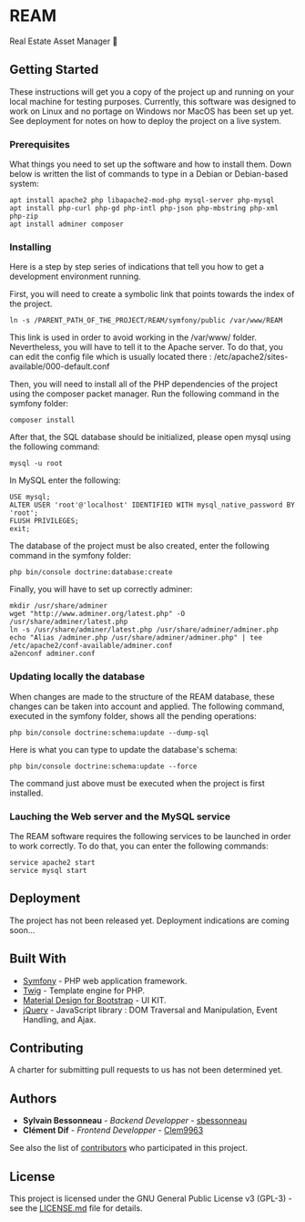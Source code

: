 # REAM

Real Estate Asset Manager 🧾

## Getting Started

These instructions will get you a copy of the project up and running on your local machine for testing purposes.
Currently, this software was designed to work on Linux and no portage on Windows nor MacOS has been set up yet.
See deployment for notes on how to deploy the project on a live system.

### Prerequisites

What things you need to set up the software and how to install them.
Down below is written the list of commands to type in a Debian or Debian-based system:

```
apt install apache2 php libapache2-mod-php mysql-server php-mysql
apt install php-curl php-gd php-intl php-json php-mbstring php-xml php-zip
apt install adminer composer
```

### Installing

Here is a step by step series of indications that tell you how to get a development environment running.

First, you will need to create a symbolic link that points towards the index of the project.

```
ln -s /PARENT_PATH_OF_THE_PROJECT/REAM/symfony/public /var/www/REAM
```

This link is used in order to avoid working in the /var/www/ folder. Nevertheless, you will have to tell it to the Apache server. To do that, you can edit the config file which is usually located there : /etc/apache2/sites-available/000-default.conf

Then, you will need to install all of the PHP dependencies of the project using the composer packet manager.
Run the following command in the symfony folder:

```
composer install
```

After that, the SQL database should be initialized, please open mysql using the following command:

```
mysql -u root
```

In MySQL enter the following:

```
USE mysql;
ALTER USER 'root'@'localhost' IDENTIFIED WITH mysql_native_password BY 'root';
FLUSH PRIVILEGES;
exit;
```

The database of the project must be also created, enter the following command in the symfony folder:

```
php bin/console doctrine:database:create
```

Finally, you will have to set up correctly adminer:

```
mkdir /usr/share/adminer
wget "http://www.adminer.org/latest.php" -O /usr/share/adminer/latest.php
ln -s /usr/share/adminer/latest.php /usr/share/adminer/adminer.php
echo "Alias /adminer.php /usr/share/adminer/adminer.php" | tee /etc/apache2/conf-available/adminer.conf
a2enconf adminer.conf
```

### Updating locally the database

When changes are made to the structure of the REAM database, these changes can be taken into account and applied.
The following command, executed in the symfony folder, shows all the pending operations:

```
php bin/console doctrine:schema:update --dump-sql
```

Here is what you can type to update the database's schema:

```
php bin/console doctrine:schema:update --force
```

The command just above must be executed when the project is first installed.

### Lauching the Web server and the MySQL service

The REAM software requires the following services to be launched in order to work correctly.
To do that, you can enter the following commands:

```
service apache2 start
service mysql start
```

## Deployment

The project has not been released yet. Deployment indications are coming soon...

## Built With

- [Symfony](https://symfony.com/) - PHP web application framework.
- [Twig](https://twig.symfony.com/) - Template engine for PHP.
- [Material Design for Bootstrap](https://mdbootstrap.com/) - UI KIT.
- [jQuery](https://jquery.com/) - JavaScript library : DOM Traversal and Manipulation, Event Handling, and Ajax.

## Contributing

A charter for submitting pull requests to us has not been determined yet.

## Authors

- **Sylvain Bessonneau** - _Backend Developper_ - [sbessonneau](https://github.com/sbessonneau)
- **Clément Dif** - _Frontend Developper_ - [Clem9963](https://github.com/Clem9963)

See also the list of [contributors](https://github.com/Clem9963/REAM/contributors) who participated in this project.

## License

This project is licensed under the GNU General Public License v3 (GPL-3) - see the [LICENSE.md](LICENSE.md) file for details.
